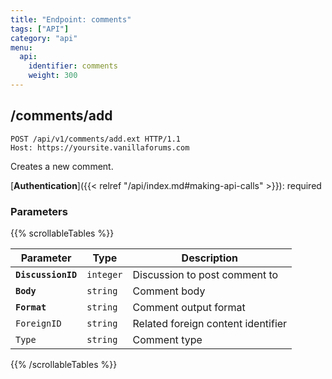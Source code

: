 ```yaml
---
title: "Endpoint: comments"
tags: ["API"]
category: "api"
menu:
  api:
    identifier: comments
    weight: 300
---
```


## /comments/add

```http
POST /api/v1/comments/add.ext HTTP/1.1
Host: https://yoursite.vanillaforums.com
```

Creates a new comment.

[__Authentication__]({{< relref "/api/index.md#making-api-calls" >}}): required

### Parameters

{{% scrollableTables %}}

Parameter           | Type      | Description
---                 | ---       | ---
__`DiscussionID`__  | `integer` | Discussion to post comment to
__`Body`__          | `string`  | Comment body
__`Format`__        | `string`  | Comment output format
`ForeignID`         | `string`  | Related foreign content identifier
`Type`              | `string`  | Comment type

{{% /scrollableTables %}}
